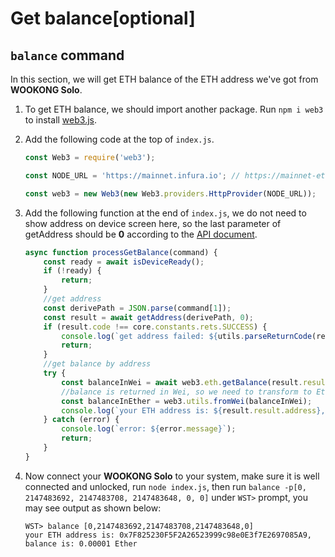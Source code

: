 # Get balance[optional]

## `balance` command


In this section, we will get ETH balance of the ETH address we've got from **WOOKONG Solo**.

1. To get ETH balance, we should import another package. Run `npm i web3` to install [web3.js](https://github.com/ethereum/web3.js).
   
2. Add the following code at the top of `index.js`.
    ```js
    const Web3 = require('web3');

    const NODE_URL = 'https://mainnet.infura.io'; // https://mainnet-eth.token.im is also available

    const web3 = new Web3(new Web3.providers.HttpProvider(NODE_URL));
    ```
3. Add the following function at the end of `index.js`, we do not need to show address on device screen here, so the last parameter of getAddress should be **0** according to the [API document](../API/api.md#getaddresscointype-derivepath-showonscreen).
    ```js
    async function processGetBalance(command) {
        const ready = await isDeviceReady();
        if (!ready) {
            return;
        }
        //get address
        const derivePath = JSON.parse(command[1]);
        const result = await getAddress(derivePath, 0);
        if (result.code !== core.constants.rets.SUCCESS) {
            console.log(`get address failed: ${utils.parseReturnCode(result.code)} `);
            return;
        }
        //get balance by address
        try {
            const balanceInWei = await web3.eth.getBalance(result.result.address);
            //balance is returned in Wei, so we need to transform to Ether
            const balanceInEther = web3.utils.fromWei(balanceInWei);
            console.log(`your ETH address is: ${result.result.address}, balance is: ${balanceInEther.toString()} Ether`);
        } catch (error) {
            console.log(`error: ${error.message}`);
            return;
        }
    }
    ```
4. Now connect your **WOOKONG Solo** to your system, make sure it is well connected and unlocked, run `node index.js`, then run `balance -p[0, 2147483692, 2147483708, 2147483648, 0, 0]` under `WST>` prompt, you may see output as shown below:

    ```shell
    WST> balance [0,2147483692,2147483708,2147483648,0]
    your ETH address is: 0x7F825230F5F2A26523999c98e0E3f7E2697085A9, balance is: 0.00001 Ether
    ```